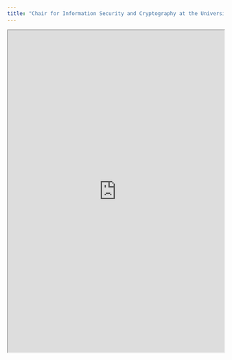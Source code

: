 ```yaml
---
title: "Chair for Information Security and Cryptography at the University of Trier"
---
```




<iframe height="750" width="100%" src="https://ewelton.github.io/ktest/wiki.html#Chair%20for%20Information%20Security%20and%20Cryptography%20at%20the%20University%20of%20Trier"></iframe>
